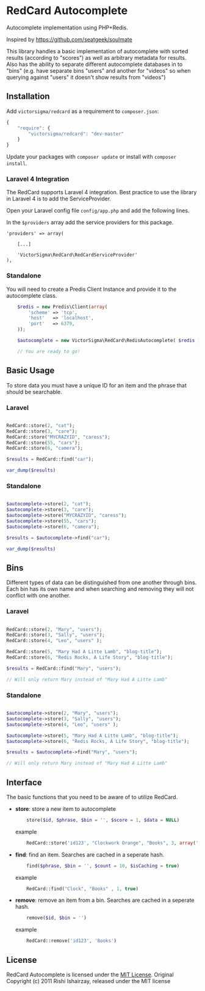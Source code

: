 RedCard Autocomplete
==================

Autocomplete implementation using PHP+Redis.

Inspired by https://github.com/seatgeek/soulmate

This library handles a basic implementation of autocomplete with sorted results (according to "scores") as well as arbitrary metadata for results. Also has the ability to separate different autocomplete databases in to "bins" (e.g. have separate bins "users" and another for "videos" so when querying against "users" it doesn't show results from "videos")

## Installation

Add `victorsigma/redcard` as a requirement to `composer.json`:

```javascript
{
    "require": {
        "victorsigma/redcard": "dev-master"
    }
}
```

Update your packages with `composer update` or install with `composer install`.

### Laravel 4 Integration

The RedCard supports Laravel 4 integration. Best practice to use the library in Laravel 4 is to add the ServiceProvider.

Open your Laravel config file `config/app.php` and add the following lines.

In the `$providers` array add the service providers for this package.
    
    'providers' => array(
        
        [...]

        'VictorSigma\RedCard\RedCardServiceProvider'
    ),


### Standalone
 
You will need to create a Predis Client Instance and provide it to the autocomplete class. 

```php   
    $redis = new Predis\Client(array(
        'scheme' => 'tcp',
        'host'   => 'localhost',
        'port'   => 6379,
    ));

    $autocomplete = new VictorSigma\RedCard\RedisAutocomplete( $redis );

    // You are ready to go!
```

## Basic Usage

To store data you must have a unique ID for an item and the phrase that should be searchable.

### Laravel

```php

RedCard::store(2, "cat");
RedCard::store(3, "care");
RedCard::store("MYCRAZYID", "caress");
RedCard::store(55, "cars");
RedCard::store(6, "camera");

$results = RedCard::find("car");

var_dump($results)

```


### Standalone

```php

$autocomplete->store(2, "cat");
$autocomplete->store(3, "care");
$autocomplete->store("MYCRAZYID", "caress");
$autocomplete->store(55, "cars");
$autocomplete->store(6, "camera");

$results = $autocomplete->find("car");

var_dump($results)

```

## Bins 

Different types of data can be distinguished from one another through bins. Each bin has its own name and when searching and removing they will not conflict with one another. 

### Laravel

```php

RedCard::store(2, "Mary", "users");
RedCard::store(3, "Sally", "users");
RedCard::store(4, "Leo", "users" );

RedCard::store(5, "Mary Had A Litte Lamb", "blog-title");
RedCard::store(6, "Redis Rocks, A Life Story", "blog-title");

$results = RedCard::find("Mary", "users");

// Will only return Mary instead of "Mary Had A Litte Lamb"
```

### Standalone

```php

$autocomplete->store(2, "Mary", "users");
$autocomplete->store(3, "Sally", "users");
$autocomplete->store(4, "Leo", "users" );

$autocomplete->store(5, "Mary Had A Litte Lamb", "blog-title");
$autocomplete->store(6, "Redis Rocks, A Life Story", "blog-title");

$results = $autocomplete->find("Mary", "users");

// Will only return Mary instead of "Mary Had A Litte Lamb"

```



## Interface

The basic functions that you need to be aware of to utilize RedCard.

- **store**: store a new item to autocomplete

	```php
	    store($id, $phrase, $bin = '', $score = 1, $data = NULL) 
	```

	example 
	```php
	    RedCard::store('id123', "Clockwork Orange", "Books", 3, array('author'=>'Anthony Burgess'))
	```


- **find**: find an item. Searches are cached in a seperate hash. 

	```php
	    find($phrase, $bin = '', $count = 10, $isCaching = true)
	```

	example 
	```php
	    RedCard::find("Clock", "Books" , 1, true)
	```

- **remove**: remove an item from a bin. Searches are cached in a seperate hash. 

	```php
	    remove($id, $bin = '')
	```

	example 
	```php
	    RedCard::remove('id123', 'Books')
	```





## License

RedCard Autocomplete is licensed under the [MIT License](http://opensource.org/licenses/MIT).
Original Copyright (c) 2011 Rishi Ishairzay, released under the MIT license   